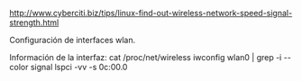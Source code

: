 http://www.cyberciti.biz/tips/linux-find-out-wireless-network-speed-signal-strength.html

Configuración de interfaces wlan.


Información de la interfaz:
cat /proc/net/wireless
iwconfig wlan0 | grep -i --color signal
lspci -vv -s 0c:00.0
